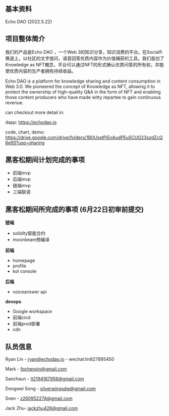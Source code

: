 ## 基本资料

Echo DAO (2022.5.22)

## 项目整体简介
我们的产品是Echo DAO ，一个Web 3的知识分享，知识消费的平台。在Socialfi赛道上，以社区的文字提问，语音回答优质内容作为价值捕获的工具。我们首创了Knowledge as NFT概念，平台可以通过NFT的形式确认优质问答的所有权，并能使优质内容的生产者拥有持续收益。

Echo DAO is a platform for knowledge sharing and content consumption in Web 3.0. We pioneered the concept of Knowledge as NFT, allowing it to protect the ownership of high-quality Q&A in the form of NFT and enabling those content producers who have made witty repartee to gain continuous revenue.

can checkout more detail in:

dapp:
https://echodao.io

code, chart, demo: 
https://drive.google.com/drive/folders/1B0UsstPiEoAudPEu5CUG23szdZcQ6e9S?usp=sharing


## 黑客松期间计划完成的事项
- 前端mvp
- 后端mvp
- 链端mvp
- 三端联调

## 黑客松期间所完成的事项 (6月22日初审前提交)

**链端**
- solidity智能合约
- moonbeam预编译

**前端**
- homepage
- profile
- kol console

**后端**
- voiceanswer api

**devops**
- Google workspace
- 前端cicd
- 前端prod部署
- cdn

## 队员信息

Ryan Lin - ryan@echodao.io - wechat:lin827895450

Mark - fqchenxin@gmail.com

Sanchaun - lt2194167956@gmail.com

Dongwei Song - silverwingsdw@gmail.com

Sven - z260952274@gmail.com

Jack Zhu- jackzhu426@gmail.com